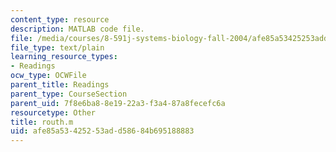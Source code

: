 ```yaml
---
content_type: resource
description: MATLAB code file.
file: /media/courses/8-591j-systems-biology-fall-2004/afe85a53425253add58684b695188883_routh.m
file_type: text/plain
learning_resource_types:
- Readings
ocw_type: OCWFile
parent_title: Readings
parent_type: CourseSection
parent_uid: 7f8e6ba8-8e19-22a3-f3a4-87a8fecefc6a
resourcetype: Other
title: routh.m
uid: afe85a53-4252-53ad-d586-84b695188883
---
```

